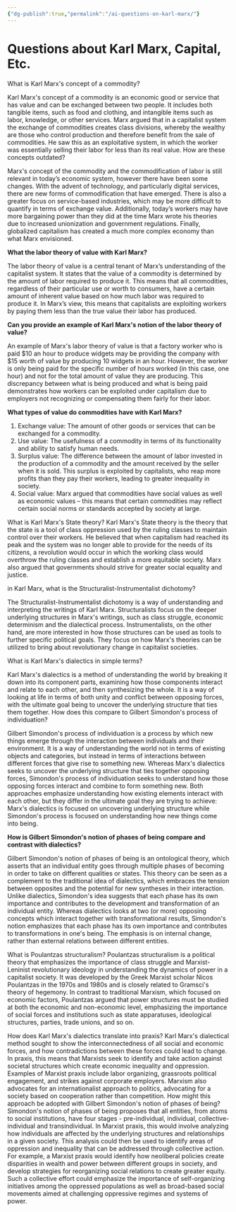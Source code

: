 ```yaml
---
{"dg-publish":true,"permalink":"/ai-questions-on-karl-marx/"}
---
```



# Questions about Karl Marx, Capital, Etc.

What is Karl Marx's concept of a commodity?

Karl Marx's concept of a commodity is an economic good or service that has value and can be exchanged between two people. It includes both tangible items, such as food and clothing, and intangible items such as labor, knowledge, or other services. Marx argued that in a capitalist system the exchange of commodities creates class divisions, whereby the wealthy are those who control production and therefore benefit from the sale of commodities. He saw this as an exploitative system, in which the worker was essentially selling their labor for less than its real value. How are these concepts outdated? 

Marx's concept of the commodity and the commodification of labor is still relevant in today’s economic system, however there have been some changes. With the advent of technology, and particularly digital services, there are new forms of commodification that have emerged. There is also a greater focus on service-based industries, which may be more difficult to quantify in terms of exchange value. Additionally, today’s workers may have more bargaining power than they did at the time Marx wrote his theories due to increased unionization and government regulations. Finally, globalized capitalism has created a much more complex economy than what Marx envisioned.


**What the labor theory of value with Karl Marx?** 

The labor theory of value is a central tenant of Marx’s understanding of the capitalist system. It states that the value of a commodity is determined by the amount of labor required to produce it. This means that all commodities, regardless of their particular use or worth to consumers, have a certain amount of inherent value based on how much labor was required to produce it. In Marx’s view, this means that capitalists are exploiting workers by paying them less than the true value their labor has produced. 

**Can you provide an example of Karl Marx's notion of the labor theory of value?**

An example of Marx's labor theory of value is that a factory worker who is paid $10 an hour to produce widgets may be providing the company with $15 worth of value by producing 10 widgets in an hour. However, the worker is only being paid for the specific number of hours worked (in this case, one hour) and not for the total amount of value they are producing. This discrepancy between what is being produced and what is being paid demonstrates how workers can be exploited under capitalism due to employers not recognizing or compensating them fairly for their labor.

**What types of value do commodities have with Karl Marx?**

1. Exchange value: The amount of other goods or services that can be exchanged for a commodity.
2. Use value: The usefulness of a commodity in terms of its functionality and ability to satisfy human needs.
3. Surplus value: The difference between the amount of labor invested in the production of a commodity and the amount received by the seller when it is sold. This surplus is exploited by capitalists, who reap more profits than they pay their workers, leading to greater inequality in society. 
4. Social value: Marx argued that commodities have social values as well as economic values – this means that certain commodities may reflect certain social norms or standards accepted by society at large.

What is Karl Marx's State theory? Karl Marx's State theory is the theory that the state is a tool of class oppression used by the ruling classes to maintain control over their workers. He believed that when capitalism had reached its peak and the system was no longer able to provide for the needs of its citizens, a revolution would occur in which the working class would overthrow the ruling classes and establish a more equitable society. Marx also argued that governments should strive for greater social equality and justice.

in Karl Marx, what is the Structuralist-Instrumentalist dichotomy?

The Structuralist-Instrumentalist dichotomy is a way of understanding and interpreting the writings of Karl Marx. Structuralists focus on the deeper underlying structures in Marx's writings, such as class struggle, economic determinism and the dialectical process. Instrumentalists, on the other hand, are more interested in how those structures can be used as tools to further specific political goals. They focus on how Marx's theories can be utilized to bring about revolutionary change in capitalist societies.

What is Karl Marx's dialectics in simple terms?

Karl Marx's dialectics is a method of understanding the world by breaking it down into its component parts, examining how those components interact and relate to each other, and then synthesizing the whole. It is a way of looking at life in terms of both unity and conflict between opposing forces, with the ultimate goal being to uncover the underlying structure that ties them together. How does this compare to Gilbert Simondon's process of individuation?

Gilbert Simondon's process of individuation is a process by which new things emerge through the interaction between individuals and their environment. It is a way of understanding the world not in terms of existing objects and categories, but instead in terms of interactions between different forces that give rise to something new. Whereas Marx's dialectics seeks to uncover the underlying structure that ties together opposing forces, Simondon's process of individuation seeks to understand how those opposing forces interact and combine to form something new. Both approaches emphasize understanding how existing elements interact with each other, but they differ in the ultimate goal they are trying to achieve: Marx's dialectics is focused on uncovering underlying structure while Simondon's process is focused on understanding how new things come into being.

**How is Gilbert Simondon's notion of phases of being compare and contrast with dialectics?**

Gilbert Simondon's notion of phases of being is an ontological theory, which asserts that an individual entity goes through multiple phases of becoming in order to take on different qualities or states. This theory can be seen as a complement to the traditional idea of dialectics, which embraces the tension between opposites and the potential for new syntheses in their interaction. Unlike dialectics, Simondon's idea suggests that each phase has its own importance and contributes to the development and transformation of an individual entity. Whereas dialectics looks at two (or more) opposing concepts which interact together with transformational results, Simondon's notion emphasizes that each phase has its own importance and contributes to transformations in one's being. The emphasis is on internal change, rather than external relations between different entities.

What is Poulantzas structuralism? Poulantzas structuralism is a political theory that emphasizes the importance of class struggle and Marxist-Leninist revolutionary ideology in understanding the dynamics of power in a capitalist society. It was developed by the Greek Marxist scholar Nicos Poulantzas in the 1970s and 1980s and is closely related to Gramsci's theory of hegemony. In contrast to traditional Marxism, which focused on economic factors, Poulantzas argued that power structures must be studied at both the economic and non-economic level, emphasizing the importance of social forces and institutions such as state apparatuses, ideological structures, parties, trade unions, and so on.

How does Karl Marx's dialectics translate into praxis? Karl Marx's dialectical method sought to show the interconnectedness of all social and economic forces, and how contradictions between these forces could lead to change. In praxis, this means that Marxists seek to identify and take action against societal structures which create economic inequality and oppression. Examples of Marxist praxis include labor organizing, grassroots political engagement, and strikes against corporate employers. Marxism also advocates for an internationalist approach to politics, advocating for a society based on cooperation rather than competition. How might this approach be adopted with Gilbert Simondon's notion of phases of being? Simondon's notion of phases of being proposes that all entities, from atoms to social institutions, have four stages - pre-individual, individual, collective-individual and transindividual. In Marxist praxis, this would involve analyzing how individuals are affected by the underlying structures and relationships in a given society. This analysis could then be used to identify areas of oppression and inequality that can be addressed through collective action. For example, a Marxist praxis would identify how neoliberal policies create disparities in wealth and power between different groups in society, and develop strategies for reorganizing social relations to create greater equity. Such a collective effort could emphasize the importance of self-organizing initiatives among the oppressed populations as well as broad-based social movements aimed at challenging oppressive regimes and systems of power.




